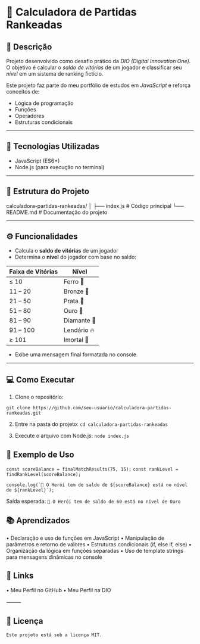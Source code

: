 # 🧮 Calculadora de Partidas Rankeadas

## 📖 Descrição
Projeto desenvolvido como desafio prático da *DIO (Digital Innovation One)*.  
O objetivo é calcular o *saldo de vitórias* de um jogador e classificar seu *nível* em um sistema de ranking fictício.  

Este projeto faz parte do meu portfólio de estudos em *JavaScript* e reforça conceitos de:
- Lógica de programação
- Funções
- Operadores
- Estruturas condicionais

---

## 🚀 Tecnologias Utilizadas
- JavaScript (ES6+)
- Node.js (para execução no terminal)

---

## 📂 Estrutura do Projeto
calculadora-partidas-rankeadas/
│
├── index.js       # Código principal
└── README.md      # Documentação do projeto

---

## ⚙️ Funcionalidades
- Calcula o **saldo de vitórias** de um jogador  
- Determina o **nível** do jogador com base no saldo:  

| Faixa de Vitórias | Nível      |
|------------------|------------|
| ≤ 10             | Ferro 🥉    |
| 11 – 20          | Bronze 🥉   |
| 21 – 50          | Prata 🥈    |
| 51 – 80          | Ouro 🥇     |
| 81 – 90          | Diamante 💎 |
| 91 – 100         | Lendário 🔥 |
| ≥ 101            | Imortal 👑 |

- Exibe uma mensagem final formatada no console

---

## 💻 Como Executar
1. Clone o repositório:

```git clone https://github.com/seu-usuario/calculadora-partidas-rankeadas.git```

2.	Entre na pasta do projeto:
```cd calculadora-partidas-rankeadas```

3.	Execute o arquivo com Node.js:
```node index.js ```

## 🧪 Exemplo de Uso

```const scoreBalance = finalMatchResults(75, 15);```
```const rankLevel = findRankLevel(scoreBalance);```

```console.log(`🦸 O Herói tem de saldo de ${scoreBalance} está no nível de ${rankLevel}`);```

Saída esperada:
```🦸 O Herói tem de saldo de 60 está no nível de Ouro ```

## 📚 Aprendizados
•	Declaração e uso de funções em JavaScript
•	Manipulação de parâmetros e retorno de valores
•	Estruturas condicionais (if, else if, else)
•	Organização da lógica em funções separadas
•	Uso de template strings para mensagens dinâmicas no console

## 🔗 Links
•	Meu Perfil no GitHub
•	Meu Perfil na DIO

⸻

## 📝 Licença

    Este projeto está sob a licença MIT.
